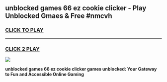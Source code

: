 
## unblocked games 66 ez cookie clicker - Play Unblocked Gmaes & Free #nmcvh
<h3>
<a href="https://news.freeplayer.one?title=unblocked_games_66_ez_cookie_clicker&ref=03M">CLICK TO PLAY</a></h3>
<hr>

<h3>
<a href="https://news.freeplayer.one?title=unblocked_games_66_ez_cookie_clicker&ref=03M">CLICK 2 PLAY</a>
  
</h3>

<a href="https://news.freeplayer.one?title=unblocked_games_66_ez_cookie_clicker&ref=03M"><img src="https://clearcache.store/games.png"></a>


**unblocked games 66 ez cookie clicker games unblocked: Your Gateway to Fun and Accessible Online Gaming**
